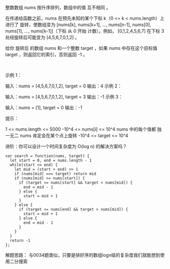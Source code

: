 
整数数组 nums 按升序排列，数组中的值 互不相同 。

在传递给函数之前，nums 在预先未知的某个下标 k（0 <= k < nums.length）上进行了 旋转，使数组变为 [nums[k], nums[k+1], ..., nums[n-1], nums[0], nums[1], ..., nums[k-1]]（下标 从 0 开始 计数）。例如， [0,1,2,4,5,6,7] 在下标 3 处经旋转后可能变为 [4,5,6,7,0,1,2] 。

给你 旋转后 的数组 nums 和一个整数 target ，如果 nums 中存在这个目标值 target ，则返回它的索引，否则返回 -1 。

 

示例 1：

输入：nums = [4,5,6,7,0,1,2], target = 0
输出：4
示例 2：

输入：nums = [4,5,6,7,0,1,2], target = 3
输出：-1
示例 3：

输入：nums = [1], target = 0
输出：-1
 

提示：

1 <= nums.length <= 5000
-10^4 <= nums[i] <= 10^4
nums 中的每个值都 独一无二
nums 肯定会在某个点上旋转
-10^4 <= target <= 10^4
 

进阶：你可以设计一个时间复杂度为 O(log n) 的解决方案吗？

```
var search = function(nums, target) {
  let start = 0, end = nums.length - 1
  while(start <= end) {
    let mid = (start + end) >> 1
    if (nums[mid] === target) return mid
    if (nums[mid] >= nums[start]) {
      if (target >= nums[start] && target < nums[mid]) {
        end = mid - 1
      } else {
        start = mid + 1
      }
    } else {
      if (target <= nums[end] && target > nums[mid]) {
        start = mid + 1
      } else {
        end = mid - 1
      }
    }
  }
  return -1
};
```

解题思路： 与0034题类似，只要是排好序的数组logn级的复杂度我们就能想到使用二分搜索
